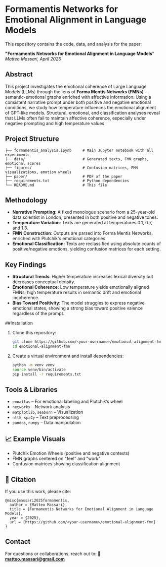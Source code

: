 # Formamentis Networks for Emotional Alignment in Language Models
This repository contains the code, data, and analysis for the paper:

**"Formamentis Networks for Emotional Alignment in Language Models"**
*Matteo Massari, April 2025*

## Abstract
This project investigates the emotional coherence of Large Language Models (LLMs) through the lens of **Forma Mentis Networks (FMNs)** — semantic-emotional graphs enriched with affective information. Using a consistent narrative prompt under both positive and negative emotional conditions, we study how temperature influences the emotional alignment of GPT-like models. Structural, emotional, and classification analyses reveal that LLMs often fail to maintain affective coherence, especially under negative prompting and high temperature values.

## Project Structure

```
├── formamentis_analysis.ipynb     # Main Jupyter notebook with all experiments
├── data/                          # Generated texts, FMN graphs, emotional scores
├── figures/                       # Confusion matrices, FMN visualizations, emotion wheels
├── paper/                         # PDF of the paper
├── requirements.txt               # Python dependencies
└── README.md                      # This file
```

## Methodology

* **Narrative Prompting**: A fixed monologue scenario from a 25-year-old data scientist in London, presented in both positive and negative tones.
* **Temperature Variation**: Texts are generated at temperatures 0.1, 0.7, and 1.3.
* **FMN Construction**: Outputs are parsed into Forma Mentis Networks, enriched with Plutchik's emotional categories.
* **Emotional Classification**: Texts are reclassified using absolute counts of positive/negative emotions, yielding confusion matrices for each setting.

## Key Findings

* **Structural Trends**: Higher temperature increases lexical diversity but decreases conceptual density.
* **Emotional Coherence**: Low temperature yields emotionally aligned FMNs; high temperature results in semantic drift and emotional incoherence.
* **Bias Toward Positivity**: The model struggles to express negative emotional states, showing a strong bias toward positive valence regardless of the prompt.

##Installation

1. Clone this repository:

   ```bash
   git clone https://github.com/<your-username>/emotional-alignment-fmn.git
   cd emotional-alignment-fmn
   ```

2. Create a virtual environment and install dependencies:

   ```bash
   python -m venv venv
   source venv/bin/activate
   pip install -r requirements.txt
   ```

## Tools & Libraries

* `emoatlas` – For emotional labeling and Plutchik’s wheel
* `networkx` – Network analysis
* `matplotlib`, `seaborn` – Visualization
* `nltk`, `spaCy` – Text preprocessing
* `pandas`, `numpy` – Data manipulation

## 📈 Example Visuals

* Plutchik Emotion Wheels (positive and negative contexts)
* FMN graphs centered on "feel" and "work"
* Confusion matrices showing classification alignment

## 📜 Citation

If you use this work, please cite:

```
@misc{massari2025formamentis,
  author = {Matteo Massari},
  title = {Formamentis Networks for Emotional Alignment in Language Models},
  year = {2025},
  url = {https://github.com/<your-username>/emotional-alignment-fmn}
}
```

## Contact

For questions or collaborations, reach out to:
📧 **[matteo.massari@gmail.com](mailto:matteo.massari62@gmail.com)**


